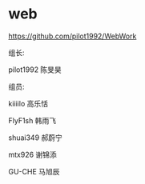 # web
https://github.com/pilot1992/WebWork

组长:

pilot1992 陈旻昊

组员:

kiiiilo 高乐恬

FlyF1sh 韩雨飞

shuai349 郝蔚宁

mtx926 谢锦添

GU-CHE 马旭辰

